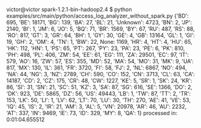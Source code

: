 victor@victor spark-1.2.1-bin-hadoop2.4 $ python examples/src/main/python/access_log_analyzer_without_spark.py 
{'BD': 695, 'BE': 18171, 'BG': 139, 'BA': 27, 'BL': 21, 'Unknown': 4723, 'BN': 2, 'JP': 2140, 'BI': 1, 'JM': 6, 'JO': 5, 'BQ': 71, 'BR': 1569, 'BY': 67, 'RU': 487, 'RS': 88, 'RO': 817, 'GT': 3, 'GR': 64, 'BH': 1, 'GY': 30, 'GE': 4, 'GB': 13164, 'GL': 1, 'GI': 19, 'GH': 2, 'OM': 4, 'TN': 1, 'BW': 22, None: 1169, 'HR': 4, 'HT': 4, 'HU': 65, 'HK': 112, 'HN': 1, 'PS': 65, 'PT': 267, 'PY': 23, 'PA': 23, 'PE': 6, 'PK': 810, 'PH': 498, 'PL': 406, 'ZM': 54, 'EE': 61, 'EG': 111, 'ZA': 29501, 'EC': 97, 'IT': 579, 'AO': 16, 'ZW': 57, 'ES': 355, 'MD': 52, 'MA': 54, 'MO': 31, 'MK': 9, 'UA': 817, 'MX': 130, 'IL': 361, 'FR': 3720, 'FI': 58, 'FJ': 2, 'NL': 6867, 'NO': 494, 'NA': 44, 'NG': 3, 'NZ': 2789, 'CH': 590, 'CO': 152, 'CN': 3713, 'CL': 63, 'CA': 14187, 'CD': 2, 'CZ': 175, 'CR': 48, 'CW': 1227, 'KE': 5, 'SR': 1, 'SK': 24, 'KR': 86, 'SI': 31, 'SN': 21, 'SC': 51, 'KZ': 3, 'SA': 87, 'SG': 616, 'SE': 1366, 'DO': 2, 'DK': 923, 'DE': 5865, 'DZ': 56, 'US': 49443, 'LB': 1, 'TW': 87, 'TT': 2, 'TR': 153, 'LK': 50, 'LI': 1, 'LV': 62, 'LT': 70, 'LU': 30, 'TH': 270, 'AE': 41, 'VE': 53, 'IQ': 45, 'IS': 2, 'IR': 21, 'AM': 3, 'AL': 5, 'VN': 20978, 'AR': 46, 'AU': 2232, 'AT': 337, 'IN': 9469, 'IE': 73, 'ID': 329, 'MY': 8, 'QA': 1}
processed in: 0:01:04.655512


